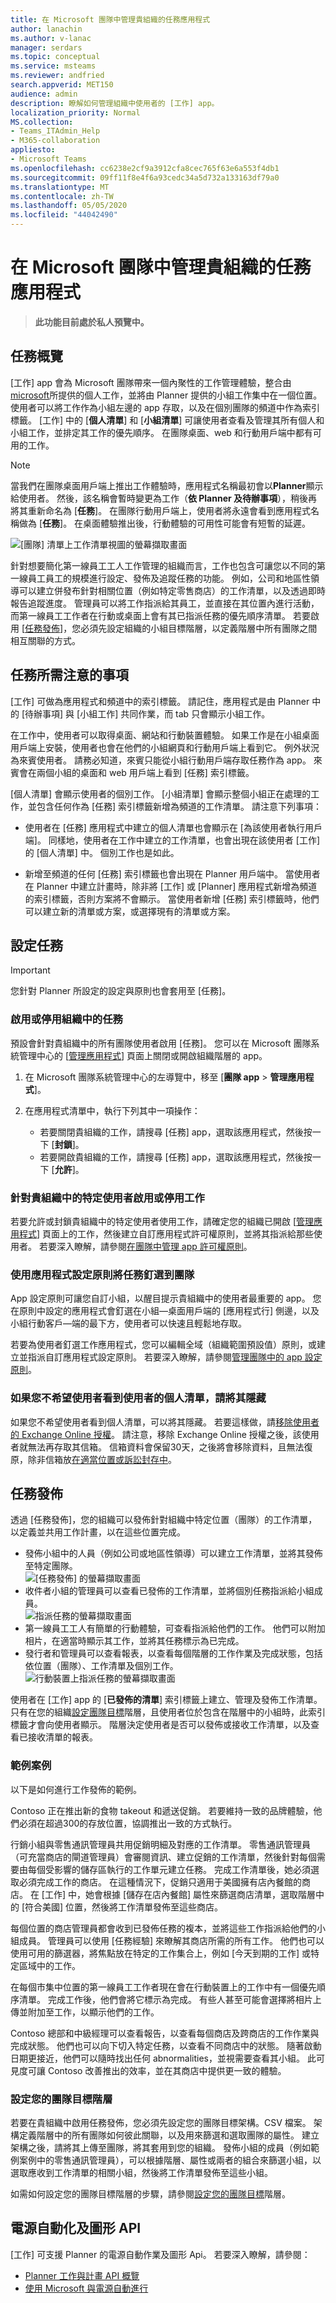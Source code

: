 ```yaml
---
title: 在 Microsoft 團隊中管理貴組織的任務應用程式
author: lanachin
ms.author: v-lanac
manager: serdars
ms.topic: conceptual
ms.service: msteams
ms.reviewer: andfried
search.appverid: MET150
audience: admin
description: 瞭解如何管理組織中使用者的 [工作] app。
localization_priority: Normal
MS.collection:
- Teams_ITAdmin_Help
- M365-collaboration
appliesto:
- Microsoft Teams
ms.openlocfilehash: cc6238e2cf9a3912cfa8cec765f63e6a553f4db1
ms.sourcegitcommit: 09ff11f8e4f6a93cedc34a5d732a133163df79a0
ms.translationtype: MT
ms.contentlocale: zh-TW
ms.lasthandoff: 05/05/2020
ms.locfileid: "44042490"
---
```

# <a name="manage-the-tasks-app-for-your-organization-in-microsoft-teams"></a>在 Microsoft 團隊中管理貴組織的任務應用程式

> **此功能目前處於私人預覽中。**

## <a name="overview-of-tasks"></a>任務概覽

[工作] app 會為 Microsoft 團隊帶來一個內聚性的工作管理體驗，整合由[microsoft](https://todo.microsoft.com/tasks/)所提供的個人工作，並將由 Planner 提供的小組工作集中在一個位置。 使用者可以將工作作為小組左邊的 app 存取，以及在個別團隊的頻道中作為索引標籤。 [工作] 中的 [**個人清單**] 和 [**小組清單**] 可讓使用者查看及管理其所有個人和小組工作，並排定其工作的優先順序。 在團隊桌面、web 和行動用戶端中都有可用的工作。 

> [!NOTE]
> 當我們在團隊桌面用戶端上推出工作體驗時，應用程式名稱最初會以**Planner**顯示給使用者。 然後，該名稱會暫時變更為工作（**依 Planner 及待辦事項**），稍後再將其重新命名為 [**任務**]。 在團隊行動用戶端上，使用者將永遠會看到應用程式名稱做為 [**任務**]。 在桌面體驗推出後，行動體驗的可用性可能會有短暫的延遲。

   ![[團隊] 清單上工作清單視圖的螢幕擷取畫面](media/manage-tasks-app-tasks.png)

針對想要簡化第一線員工工人工作管理的組織而言，工作也包含可讓您以不同的第一線員工員工的規模進行設定、發佈及追蹤任務的功能。 例如，公司和地區性領導可以建立併發布針對相關位置（例如特定零售商店）的工作清單，以及透過即時報告追蹤進度。 管理員可以將工作指派給其員工，並直接在其位置內進行活動，而第一線員工工作者在行動或桌面上會有其已指派任務的優先順序清單。 若要啟用 [[任務發佈](#task-publishing)]，您必須先設定組織的小組目標階層，以定義階層中所有團隊之間相互關聯的方式。

## <a name="what-you-need-to-know-about-tasks"></a>任務所需注意的事項

[工作] 可做為應用程式和頻道中的索引標籤。 請記住，應用程式是由 Planner 中的 [待辦事項] 與 [小組工作] 共同作業，而 tab 只會顯示小組工作。

在工作中，使用者可以取得桌面、網站和行動裝置體驗。 如果工作是在小組桌面用戶端上安裝，使用者也會在他們的小組網頁和行動用戶端上看到它。 例外狀況為來賓使用者。 請務必知道，來賓只能從小組行動用戶端存取任務作為 app。 來賓會在兩個小組的桌面和 web 用戶端上看到 [任務] 索引標籤。

[個人清單] 會顯示使用者的個別工作。 [小組清單] 會顯示整個小組正在處理的工作，並包含任何作為 [任務] 索引標籤新增為頻道的工作清單。 請注意下列事項：

- 使用者在 [任務] 應用程式中建立的個人清單也會顯示在 [為該使用者執行用戶端]。 同樣地，使用者在工作中建立的工作清單，也會出現在該使用者 [工作] 的 [個人清單] 中。 個別工作也是如此。

- 新增至頻道的任何 [任務] 索引標籤也會出現在 Planner 用戶端中。 當使用者在 Planner 中建立計畫時，除非將 [工作] 或 [Planner] 應用程式新增為頻道的索引標籤，否則方案將不會顯示。 當使用者新增 [任務] 索引標籤時，他們可以建立新的清單或方案，或選擇現有的清單或方案。

## <a name="set-up-tasks"></a>設定任務

> [!IMPORTANT]
> 您針對 Planner 所設定的設定與原則也會套用至 [任務]。

### <a name="enable-or-disable-tasks-in-your-organization"></a>啟用或停用組織中的任務

預設會針對貴組織中的所有團隊使用者啟用 [任務]。 您可以在 Microsoft 團隊系統管理中心的 [[管理應用程式](manage-apps.md)] 頁面上關閉或開啟組織階層的 app。

1. 在 Microsoft 團隊系統管理中心的左導覽中，移至 [**團隊 app** > **管理應用程式**]。
2. 在應用程式清單中，執行下列其中一項操作：

    - 若要關閉貴組織的工作，請搜尋 [任務] app，選取該應用程式，然後按一下 [**封鎖**]。
    - 若要開啟貴組織的工作，請搜尋 [任務] app，選取該應用程式，然後按一下 [**允許**]。

### <a name="enable-or-disable-tasks-for-specific-users-in-your-organization"></a>針對貴組織中的特定使用者啟用或停用工作

若要允許或封鎖貴組織中的特定使用者使用工作，請確定您的組織已開啟 [[管理應用程式](manage-apps.md)] 頁面上的工作，然後建立自訂應用程式許可權原則，並將其指派給那些使用者。 若要深入瞭解，請參閱[在團隊中管理 app 許可權原則](teams-app-permission-policies.md)。

### <a name="use-an-app-setup-policy-to-pin-tasks-to-teams"></a>使用應用程式設定原則將任務釘選到團隊

App 設定原則可讓您自訂小組，以醒目提示貴組織中的使用者最重要的 app。 您在原則中設定的應用程式會釘選在小組&mdash;桌面用戶端的 [應用程式行] 側邊，以及小組行動客戶&mdash;端的最下方，使用者可以快速且輕鬆地存取。

若要為使用者釘選工作應用程式，您可以編輯全域（組織範圍預設值）原則，或建立並指派自訂應用程式設定原則。 若要深入瞭解，請參閱[管理團隊中的 app 設定原則](teams-app-setup-policies.md)。

### <a name="hide-users-personal-lists-if-you-dont-want-users-to-see-them"></a>如果您不希望使用者看到使用者的個人清單，請將其隱藏 

如果您不希望使用者看到個人清單，可以將其隱藏。 若要這樣做，請[移除使用者的 Exchange Online 授權](https://docs.microsoft.com/microsoft-365/admin/manage/remove-licenses-from-users)。 請注意，移除 Exchange Online 授權之後，該使用者就無法再存取其信箱。 信箱資料會保留30天，之後將會移除資料，且無法復原，除非信箱放[在適當位置或訴訟封存中](https://docs.microsoft.com/exchange/security-and-compliance/in-place-and-litigation-holds)。

## <a name="task-publishing"></a>任務發佈

透過 [任務發佈]，您的組織可以發佈針對組織中特定位置（團隊）的工作清單，以定義並共用工作計畫，以在這些位置完成。

- 發佈小組中的人員（例如公司或地區性領導）可以建立工作清單，並將其發佈至特定團隊。<br>
    ![[任務發佈] 的螢幕擷取畫面](media/manage-tasks-app-publish.png)
- 收件者小組的管理員可以查看已發佈的工作清單，並將個別任務指派給小組成員。<br>
    ![指派任務的螢幕擷取畫面](media/manage-tasks-app-assign.png)
- 第一線員工工人有簡單的行動體驗，可查看指派給他們的工作。 他們可以附加相片，在適當時顯示其工作，並將其任務標示為已完成。
- 發行者和管理員可以查看報表，以查看每個階層的工作作業及完成狀態，包括依位置（團隊）、工作清單及個別工作。<br>
    ![行動裝置上指派任務的螢幕擷取畫面](media/manage-tasks-app-reporting.png)

使用者在 [工作] app 的 [**已發佈的清單**] 索引標籤上建立、管理及發佈工作清單。 只有在您的組織[設定團隊目標](#set-up-your-team-targeting-hierarchy)階層，且使用者位於包含在階層中的小組時，此索引標籤才會向使用者顯示。 階層決定使用者是否可以發佈或接收工作清單，以及查看已接收清單的報表。

### <a name="example-scenario"></a>範例案例

以下是如何進行工作發佈的範例。

Contoso 正在推出新的食物 takeout 和遞送促銷。 若要維持一致的品牌體驗，他們必須在超過300的存放位置，協調推出一致的方式執行。

行銷小組與零售通訊管理員共用促銷明細及對應的工作清單。 零售通訊管理員（可充當商店的閘道管理員）會審閱資訊、建立促銷的工作清單，然後針對每個需要由每個受影響的儲存區執行的工作單元建立任務。 完成工作清單後，她必須選取必須完成工作的商店。 在這種情況下，促銷只適用于美國擁有店內餐館的商店。 在 [工作] 中，她會根據 [儲存在店內餐館] 屬性來篩選商店清單，選取階層中的 [符合美國] 位置，然後將工作清單發佈至這些商店。

每個位置的商店管理員都會收到已發佈任務的複本，並將這些工作指派給他們的小組成員。 管理員可以使用 [任務經驗] 來瞭解其商店所需的所有工作。 他們也可以使用可用的篩選器，將焦點放在特定的工作集合上，例如 [今天到期的工作] 或特定區域中的工作。

在每個市集中位置的第一線員工工作者現在會在行動裝置上的工作中有一個優先順序清單。 完成工作後，他們會將它標示為完成。 有些人甚至可能會選擇將相片上傳並附加至工作，以顯示他們的工作。

Contoso 總部和中級經理可以查看報告，以查看每個商店及跨商店的工作作業與完成狀態。 他們也可以向下切入特定任務，以查看不同商店中的狀態。 隨著啟動日期更接近，他們可以隨時找出任何 abnormalities，並視需要查看其小組。 此可見度可讓 Contoso 改善推出的效率，並在其商店中提供更一致的體驗。

### <a name="set-up-your-team-targeting-hierarchy"></a>設定您的團隊目標階層

若要在貴組織中啟用任務發佈，您必須先設定您的團隊目標架構。CSV 檔案。 架構定義階層中的所有團隊如何彼此關聯，以及用來篩選和選取團隊的屬性。 建立架構之後，請將其上傳至團隊，將其套用到您的組織。 發佈小組的成員（例如範例案例中的零售通訊管理員），可以根據階層、屬性或兩者的組合來篩選小組，以選取應收到工作清單的相關小組，然後將工作清單發佈至這些小組。

如需如何設定您的團隊目標階層的步驟，請參閱[設定您的團隊目標](set-up-your-team-hierarchy.md)階層。

## <a name="power-automate-and-graph-api"></a>電源自動化及圖形 API

[工作] 可支援 Planner 的電源自動作業及圖形 Api。 若要深入瞭解，請參閱：

- [Planner 工作與計畫 API 概覽](https://docs.microsoft.com/graph/planner-concept-overview)
- [使用 Microsoft 與電源自動進行](https://support.office.com/article/using-microsoft-to-do-with-power-automate-526e8f75-217b-46e0-9e06-44780b72c295)
